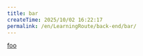 ```yaml
---
title: bar
createTime: 2025/10/02 16:22:17
permalink: /en/LearningRoute/back-end/bar/
---
```


[foo](./foo.md)
